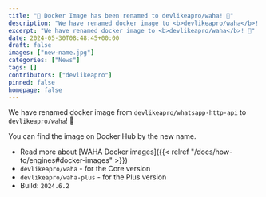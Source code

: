 ```yaml
---
title: "📣 Docker Image has been renamed to devlikeapro/waha! 📣"
description: "We have renamed docker image to <b>devlikeapro/waha</b>! 🎉"
excerpt: "We have renamed docker image to <b>devlikeapro/waha</b>! 🎉"
date: 2024-05-30T08:48:45+00:00
draft: false
images: ["new-name.jpg"]
categories: ["News"]
tags: []
contributors: ["devlikeapro"]
pinned: false
homepage: false
---
```


We have renamed docker image from `devlikeapro/whatsapp-http-api` to `devlikeapro/waha`! 🎉

You can find the image on Docker Hub by the new name.

- Read more about [WAHA Docker images]({{< relref "/docs/how-to/engines#docker-images" >}})
- `devlikeapro/waha` - for the Core version
- `devlikeapro/waha-plus` - for the Plus version
- Build: `2024.6.2`
